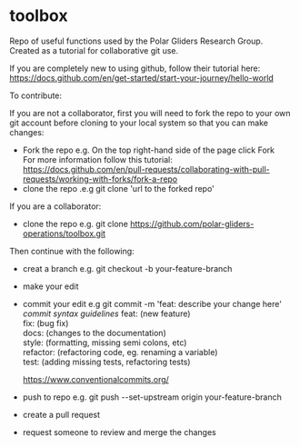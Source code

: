 # toolbox
Repo of useful functions used by the Polar Gliders Research Group.   
Created as a tutorial for collaborative git use.  

If you are completely new to using github, follow their tutorial here:   
https://docs.github.com/en/get-started/start-your-journey/hello-world  


To contribute:


If you are not a collaborator, first you will need to fork the repo to your own git account before cloning to your local system so that you can make changes:    
- Fork the repo e.g. On the top right-hand side of the page click Fork  
For more information follow this tutorial: https://docs.github.com/en/pull-requests/collaborating-with-pull-requests/working-with-forks/fork-a-repo  
- clone the repo .e.g git clone 'url to the forked repo'

If you are a collaborator:  
- clone the repo e.g.  git clone https://github.com/polar-gliders-operations/toolbox.git  

Then continue with the following:   
- creat a branch e.g. git checkout -b your-feature-branch
- make your edit
- commit your edit  e.g git commit -m 'feat: describe your change here'  
    *commit syntax guidelines*
    feat: (new feature)  
    fix: (bug fix)  
    docs: (changes to the documentation)  
    style: (formatting, missing semi colons, etc)  
    refactor: (refactoring code, eg. renaming a variable)  
    test: (adding missing tests, refactoring tests)  

    https://www.conventionalcommits.org/

- push to repo e.g. git push --set-upstream origin your-feature-branch
- create a pull request
- request someone to review and merge the changes